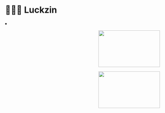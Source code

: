 # 👨🏾‍💻 Luckzin

<li display="inline">

<p align="right">
 <img src="https://i.imgur.com/dVipEV8.gif" height="120px" width="200px">
<p>

<p align="right">
 <img src="https://i.imgur.com/dVipEV8.gif" height="120px" width="200px">
<p>

</li>
